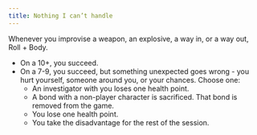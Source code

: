 ```yaml
---
title: Nothing I can’t handle
---
```


Whenever you improvise a weapon, an explosive, a way in, or a way out, Roll + Body.

- On a 10+, you succeed.
- On a 7-9, you succeed, but something unexpected goes wrong - you hurt yourself, someone around you, or your chances. Choose one:
  - An investigator with you loses one health point.
  - A bond with a non-player character is sacrificed. That bond is removed from the game.
  - You lose one health point.
  - You take the disadvantage for the rest of the session.
